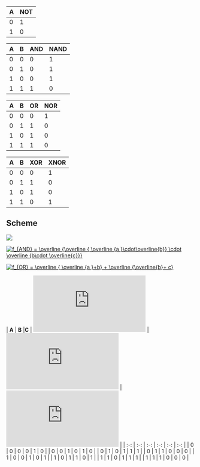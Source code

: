 
   | **A** | **NOT** |
   | ------------- | ------------- |
   | 0 | 1 |
   | 1 | 0 |

   | **A** | **B** | **AND** | **NAND** |
   | ------------- | ------------- | ------------- | ------------- |
   | 0 | 0 | 0 | 1 |
   | 0 | 1 | 0 | 1 |
   | 1 | 0 | 0 | 1 |
   | 1 | 1 | 1 | 0 |

   | **A** | **B** | **OR** | **NOR** |
   | ------------- | ------------- | ------------- | ------------- |
   | 0 | 0 | 0 | 1 |
   | 0 | 1 | 1 | 0 |
   | 1 | 0 | 1 | 0 |
   | 1 | 1 | 1 | 0 |

   | **A** | **B** | **XOR** | **XNOR** |
   | ------------- | ------------- | ------------- | ------------- |
   | 0 | 0 | 0 | 1 |
   | 0 | 1 | 1 | 0 |
   | 1 | 0 | 1 | 0 |
   | 1 | 1 | 0 | 1 |
    
    
## Scheme
<img src="https://github.com/Marxs31/Digital-electronics-1-/blob/master/Labs/01-gates/scheme.png" />

<a href="https://www.codecogs.com/eqnedit.php?latex=f_{AND}&space;=&space;\overline&space;{\overline&space;{&space;\overline&space;{a&space;}\cdot\overline{b}}&space;\cdot&space;\overline&space;{b\cdot&space;\overline{c}}}" target="_blank"><img src="https://latex.codecogs.com/gif.latex?f_{AND}&space;=&space;\overline&space;{\overline&space;{&space;\overline&space;{a&space;}\cdot\overline{b}}&space;\cdot&space;\overline&space;{b\cdot&space;\overline{c}}}" title="f_{AND} = \overline {\overline { \overline {a }\cdot\overline{b}} \cdot \overline {b\cdot \overline{c}}}" /></a>

<a href="https://www.codecogs.com/eqnedit.php?latex=f_{OR}&space;=&space;\overline&space;{&space;\overline&space;{a&space;}&plus;b}&space;&plus;&space;\overline&space;{\overline{b}&plus;&space;c}" target="_blank"><img src="https://latex.codecogs.com/gif.latex?f_{OR}&space;=&space;\overline&space;{&space;\overline&space;{a&space;}&plus;b}&space;&plus;&space;\overline&space;{\overline{b}&plus;&space;c}" title="f_{OR} = \overline { \overline {a }+b} + \overline {\overline{b}+ c}" /></a>

 | **A** | **B** |**C** | ![equation](https://latex.codecogs.com/gif.latex?f) | ![equation](https://latex.codecogs.com/gif.latex?f_%7BAND%7D) | ![equation](https://latex.codecogs.com/gif.latex?f_%7BOR%7D) |
    | :-: | :-: | :-: | :-: | :-: | :-: |
    | 0 | 0 | 0 | 0 | 1 | 0 |
    | 0 | 0 | 1 | 0 | 1 | 0 |
    | 0 | 1 | 0 | 1 | 1 | 1 |
    | 0 | 1 | 1 | 0 | 0 | 0 |
    | 1 | 0 | 0 | 1 | 0 | 1 |
    | 1 | 0 | 1 | 1 | 0 | 1 |
    | 1 | 1 | 0 | 1 | 1 | 1 |
    | 1 | 1 | 1 | 0 | 0 | 0 |
